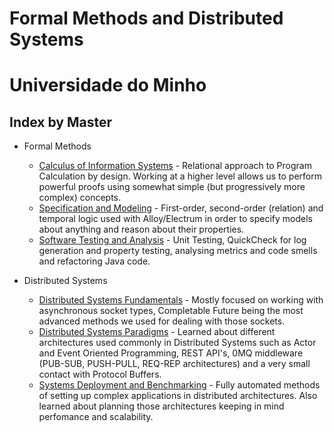 # Formal Methods and Distributed Systems
# Universidade do Minho

## Index by Master

- Formal Methods
    - [Calculus of Information Systems](https://github.com/pCosta99/Masters/tree/master/MFES/CSI) - Relational approach to Program Calculation by design. Working at a higher level allows us to perform powerful proofs using somewhat simple (but progressively more complex) concepts.
    - [Specification and Modeling](https://github.com/pCosta99/Masters/tree/master/MFES/EM) - First-order, second-order (relation) and temporal logic used with Alloy/Electrum in order to specify models about anything and reason about their properties.
    - [Software Testing and Analysis](https://github.com/pCosta99/Masters/tree/master/MFES/ATS) - Unit Testing, QuickCheck for log generation and property testing, analysing metrics and code smells and refactoring Java code.

- Distributed Systems
    - [Distributed Systems Fundamentals](https://github.com/pCosta99/Masters/tree/master/SD/FSD) - Mostly focused on working with asynchronous socket types, Completable Future being the most advanced methods we used for dealing with those sockets.
    - [Distributed Systems Paradigms](https://github.com/pCosta99/Masters/tree/master/SD/PSD) - Learned about different architectures used commonly in Distributed Systems such as Actor and Event Oriented Programming, REST API's, 0MQ middleware (PUB-SUB, PUSH-PULL, REQ-REP architectures) and a very small contact with Protocol Buffers.
    - [Systems Deployment and Benchmarking](https://github.com/pCosta99/Masters/tree/master/SD/SDB) - Fully automated methods of setting up complex applications in distributed architectures. Also learned about planning those architectures keeping in mind perfomance and scalability.
